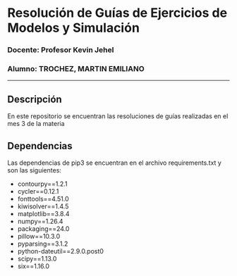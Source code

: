 # Resolución de Guías de Ejercicios de Modelos y Simulación

### Docente: Profesor Kevin Jehel

### Alumno: TROCHEZ, MARTIN EMILIANO

---

## Descripción
En este repositorio se encuentran las resoluciones de guías realizadas en el mes 3 de la materia

## Dependencias
Las dependencias de pip3 se encuentran en el archivo requirements.txt y son las siguientes:
- contourpy==1.2.1
- cycler==0.12.1
- fonttools==4.51.0
- kiwisolver==1.4.5
- matplotlib==3.8.4
- numpy==1.26.4
- packaging==24.0
- pillow==10.3.0
- pyparsing==3.1.2
- python-dateutil==2.9.0.post0
- scipy==1.13.0
- six==1.16.0
